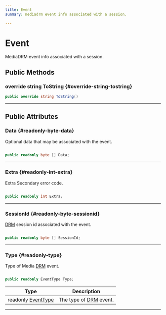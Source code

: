 ```yaml
---
title: Event
summary: mediadrm event info associated with a session. 

---
```


# Event




MediaDRM event info associated with a session.   





## Public Methods

### override string ToString {#override-string-tostring}

```csharp
public override string ToString()
```






-----------

## Public Attributes

### Data {#readonly-byte-data}

Optional data that may be associated with the event. 

```csharp

public readonly byte [] Data;

```






-----------

### Extra {#readonly-int-extra}

Extra Secondary error code. 

```csharp

public readonly int Extra;

```






-----------

### SessionId {#readonly-byte-sessionid}

[DRM](/versioned_docs/version-31-Aug-2023/unity-api/api/UnityEngine.XR.MagicLeap/MLMedia/Player/Track/DRM/UnityEngine.XR.MagicLeap.MLMedia.Player.Track.DRM.md) session id associated with the event. 

```csharp

public readonly byte [] SessionId;

```






-----------

### Type {#readonly-type}

Type of Media [DRM](/versioned_docs/version-31-Aug-2023/unity-api/api/UnityEngine.XR.MagicLeap/MLMedia/Player/Track/DRM/UnityEngine.XR.MagicLeap.MLMedia.Player.Track.DRM.md) event. 

```csharp

public readonly EventType Type;

```

| Type | Description  | 
|--|--|
| readonly [EventType](/versioned_docs/version-31-Aug-2023/unity-api/api/UnityEngine.XR.MagicLeap/MLMedia/Player/Track/DRM/UnityEngine.XR.MagicLeap.MLMedia.Player.Track.DRM.md#enums-eventtype) | The type of [DRM](/versioned_docs/version-31-Aug-2023/unity-api/api/UnityEngine.XR.MagicLeap/MLMedia/Player/Track/DRM/UnityEngine.XR.MagicLeap.MLMedia.Player.Track.DRM.md) event.  |





-----------


